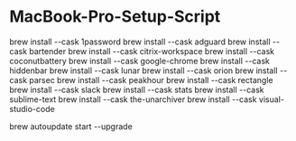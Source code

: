 # MacBook-Pro-Setup-Script

brew install --cask 1password
brew install --cask adguard
brew install --cask bartender
brew install --cask citrix-workspace
brew install --cask coconutbattery
brew install --cask google-chrome
brew install --cask hiddenbar
brew install --cask lunar
brew install --cask orion
brew install --cask parsec
brew install --cask peakhour
brew install --cask rectangle
brew install --cask slack
brew install --cask stats
brew install --cask sublime-text
brew install --cask the-unarchiver
brew install --cask visual-studio-code

brew autoupdate start --upgrade

